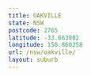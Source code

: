 ```yaml
---
title: OAKVILLE
state: NSW
postcode: 2765
latitude: -33.663002
longitude: 150.860258
url: /nsw/oakville/
layout: suburb
---
```

